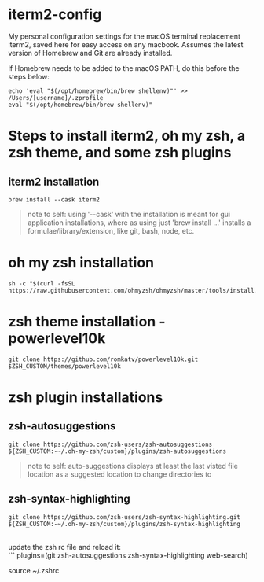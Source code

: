 # iterm2-config
My personal configuration settings for the macOS terminal replacement iterm2, saved here for easy access on any macbook. Assumes the latest version of Homebrew and Git are already installed.

If Homebrew needs to be added to the macOS PATH, do this before the steps below:
```
echo 'eval "$(/opt/homebrew/bin/brew shellenv)"' >> /Users/[username]/.zprofile
eval "$(/opt/homebrew/bin/brew shellenv)"
```
# <!-- just a commented-out line here adds the underline bar for a header -->

# Steps to install iterm2, oh my zsh, a zsh theme, and some zsh plugins
## iterm2 installation
```
brew install --cask iterm2
```

> note to self: using '--cask' with the installation is meant for gui application installations, where as using just 'brew install ...' installs a formulae/library/extension, like git, bash, node, etc.

# oh my zsh installation
```
sh -c "$(curl -fsSL https://raw.githubusercontent.com/ohmyzsh/ohmyzsh/master/tools/install.sh)"
```

# zsh theme installation - powerlevel10k
```
git clone https://github.com/romkatv/powerlevel10k.git $ZSH_CUSTOM/themes/powerlevel10k
```

# zsh plugin installations
## zsh-autosuggestions
```
git clone https://github.com/zsh-users/zsh-autosuggestions ${ZSH_CUSTOM:-~/.oh-my-zsh/custom}/plugins/zsh-autosuggestions
```
> note to self: auto-suggestions displays at least the last visted file location as a suggested location to change directories to

## zsh-syntax-highlighting
```
git clone https://github.com/zsh-users/zsh-syntax-highlighting.git ${ZSH_CUSTOM:-~/.oh-my-zsh/custom}/plugins/zsh-syntax-highlighting
```
<br />
update the zsh rc file and reload it:
<br />
```
plugins=(git zsh-autosuggestions zsh-syntax-highlighting web-search)

source ~/.zshrc
```
